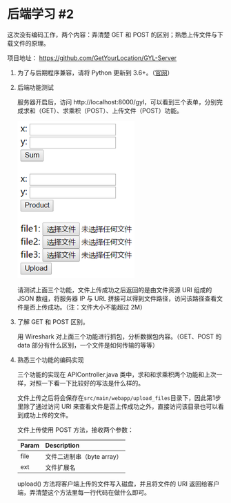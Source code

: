 # 后端学习 #2

这次没有编码工作，两个内容：弄清楚 GET 和 POST 的区别；熟悉上传文件与下载文件的原理。

项目地址： https://github.com/GetYourLocation/GYL-Server

1. 为了与后期程序兼容，请将 Python 更新到 3.6+。（[官网](https://www.python.org/downloads/)）

2. 后端功能测试

    服务器开启后，访问 http://localhost:8000/gyl，可以看到三个表单，分别完成求和（GET）、求乘积（POST）、上传文件（POST）功能。

    ![](./img/backend_2_index.png)

    请测试上面三个功能，文件上传成功之后返回的是由文件资源 URI 组成的 JSON 数组，将服务器 IP 与 URL 拼接可以得到文件路径，访问该路径查看文件是否上传成功。（注：文件大小不能超过 2M）

3. 了解 GET 和 POST 区别。

    用 Wireshark 对上面三个功能进行抓包，分析数据包内容。（GET、POST 的 data 部分有什么区别，一个文件是如何传输的等等）

4. 熟悉三个功能的编码实现

    三个功能的实现在 APIController.java 类中，求和和求乘积两个功能和上次一样，对照一下看一下比较好的写法是什么样的。

    文件上传之后将会保存在`src/main/webapp/upload_files`目录下，因此第1步里除了通过访问 URI 来查看文件是否上传成功之外，直接访问该目录也可以看到成功上传的文件。

    文件上传使用 POST 方法，接收两个参数：

    | Param | Description |
    |-------|-------------|
    |file|文件二进制串（byte array）|
    |ext|文件扩展名|

    upload() 方法将客户端上传的文件写入磁盘，并且将文件的 URI 返回给客户端，弄清楚这个方法里每一行代码在做什么即可。
